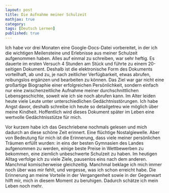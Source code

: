 ```yaml
---
layout: post
title: Die Aufnahme meiner Schulzeit
mathjax: true
category:
tags: [Deutsch Lernen]
published: true
---
```

Ich habe vor drei Monaten eine Google-Docs-Datei vorbereitet, in der ich die wichtigen Meilensteine und Erlebnisse aus meiner Schulzeit aufgenommen haben. Alles auf einmal zu schreiben, war sehr heftig. Es dauerte im ersten Versuch 4 Stunden am Stück und führte zu einem 20-seitigen Dokument. Deshalb ist die elektronische Form des Dokuments vorteilhaft, ab und zu, je nach zeitlicher Verfügbarkeit, etwas abrufen, reibungslos ergänzen und bearbeiten zu können. Das Ziel war gar nicht eine großartige Biographie einer erfolgreichen Persönlichkeit, sondern einfach nur eine zwischenzeitliche Aufnahme meiner durchschnittlichen Lebensgeschichte, soweit wie ich sie noch abrufen kann. Im Alter leiden heute viele Leute unter unterschiedlichen Gedächtnisstörungen. Ich habe Angst davor, deshalb schreibe ich heute so detailgetreu wie möglich über meine Kindheit. Hoffentlich wird dieses Dokument später im Leben eine wertvolle Gedächtnisstütze für mich. 

Vor kurzem habe ich das Geschriebene nochmals gelesen und mich dadurch an diese schöne Zeit erinnert. Eine flüchtige Nostalgiewelle. Aber von Bedeutung für mich ist die Erinnerung, dass viele meiner persönlichen Träumen erfüllt wurden: in eins der besten Gymnasien des Landes aufgenommen zu werden, einige beste Preise in Wettbewerben zu bekommen, eine ziemlich unbeschwerte Schulzeit zu haben. Im heutigen Alltag verfolge ich zu viele Ziele, pausenlos eins nach dem anderen. Manchmal komischerweise gleichzeitig. Manchmal beklage ich mich immer noch über was mir fehlt, und vergesse, was ich schon erreicht habe. Die Erinnerung an meine Vorteile in der Vergangenheit sowie in der Gegenwart hilft mir, mich in diesem Moment zu beruhigen. Dadurch schätze ich mein Leben noch mehr.
